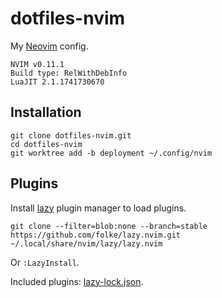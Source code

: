 # dotfiles-nvim

My [Neovim](https://neovim.io/) config.

    NVIM v0.11.1
    Build type: RelWithDebInfo
    LuaJIT 2.1.1741730670

## Installation

    git clone dotfiles-nvim.git
    cd dotfiles-nvim
    git worktree add -b deployment ~/.config/nvim

## Plugins

Install [lazy](https://github.com/folke/lazy.nvim) plugin manager to load
plugins.

    git clone --filter=blob:none --branch=stable https://github.com/folke/lazy.nvim.git ~/.local/share/nvim/lazy/lazy.nvim

Or `:LazyInstall`.

Included plugins: [lazy-lock.json](lazy-lock.json).
